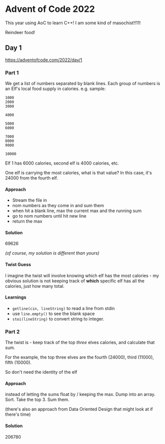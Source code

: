 # Advent of Code 2022

This year using AoC to learn C++!  I am some kind of masochist!!11!

Reindeer food!

## Day 1

https://adventofcode.com/2022/day/1

### Part 1

We get a list of numbers separated by blank lines.  Each group
of numbers is an Elf's local food supply in calories.  e.g. sample:

```
1000
2000
3000

4000

5000
6000

7000
8000
9000

10000
```
Elf 1 has 6000 calories, second elf is 4000 calories, etc.

One elf is carrying the most calories,  what is that value?
In this case, it's 24000 from the fourth elf.

#### Approach

* Stream the file in
* nom numbers as they come in and sum them
* when hit a blank line, max the current max and the running sum
* go to nom numbers until hit new line
* return the max

#### Solution

69626

_(of course, my solution is different than yours)_


#### Twist Guess

I imagine the twist will involve knowing which elf has the most
calories - my obvious solution is not keeping track of **which** specific
elf has all the calories, just how many total.

#### Learnings

* `getline(cin, lineString)` to read a line from stdin
* use `line.empty()` to see the blank space
* `stoi(lineString)` to convert string to integer.

### Part 2

The twist is - keep track of the top _three_ elves calories, and
calculate that sum.

For the example, the top three elves are the fourth (24000),
third (11000), fifth (10000).

So don't need the identity of the elf

#### Approach

instead of letting the sums float by / keeping the max.  Dump into
an array. Sort. Take the top 3.  Sum them.

(there's also an approach from Data Oriented Design that might 
look at if there's time)

#### Solution

206780
